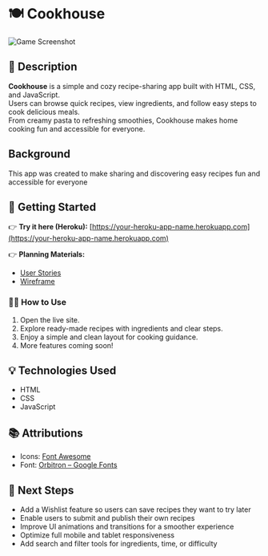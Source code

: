 # 🍽️ Cookhouse

![Game Screenshot](/public/assets/Screenshot.png)

## 🧾 Description

**Cookhouse** is a simple and cozy recipe-sharing app built with HTML, CSS, and JavaScript.  
Users can browse quick recipes, view ingredients, and follow easy steps to cook delicious meals.  
From creamy pasta to refreshing smoothies, Cookhouse makes home cooking fun and accessible for everyone.

## Background

This app was created to make sharing and discovering easy recipes fun and accessible for everyone
## 🚀 Getting Started

👉 **Try it here (Heroku):** [https://your-heroku-app-name.herokuapp.com](https://your-heroku-app-name.herokuapp.com)


👉 **Planning Materials:**
- [User Stories](./planning/user-stories.md)
- [Wireframe](./planning/wireframe.png)

### 🧑‍🍳 How to Use

1. Open the live site.
2. Explore ready-made recipes with ingredients and clear steps.
3. Enjoy a simple and clean layout for cooking guidance.
4. More features coming soon!

## 💡 Technologies Used

- HTML  
- CSS  
- JavaScript  

## 📚 Attributions

- Icons: [Font Awesome](https://fontawesome.com/)  
- Font: [Orbitron – Google Fonts](https://fonts.google.com/specimen/Orbitron)  

## 🚧 Next Steps

- Add a Wishlist feature so users can save recipes they want to try later
- Enable users to submit and publish their own recipes
- Improve UI animations and transitions for a smoother experience
- Optimize full mobile and tablet responsiveness
- Add search and filter tools for ingredients, time, or difficulty

